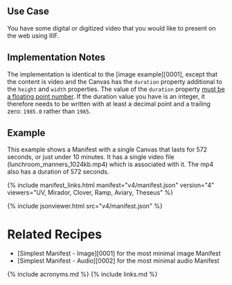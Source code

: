## Use Case

You have some digital or digitized video that you would like to present on the web using IIIF.

## Implementation Notes

The implementation is identical to the [image example][0001], except that the content is video and the Canvas has the `duration` property additional to the `height` and `width` properties. The value of the `duration` property [must be a floating point number](https://iiif.io/api/presentation/4.0/model/#duration). If the duration value you have is an integer, it therefore needs to be written with at least a decimal point and a trailing zero: `1985.0` rather than `1985`.

## Example

This example shows a Manifest with a single Canvas that lasts for 572 seconds, or just under 10 minutes. It has a single video file (lunchroom_manners_1024kb.mp4) which is associated with it. The mp4 also has a duration of 572 seconds.

{% include manifest_links.html manifest="v4/manifest.json" version="4" viewers="UV, Mirador, Clover, Ramp, Aviary, Theseus" %}

{% include jsonviewer.html src="v4/manifest.json" %}

# Related Recipes

* [Simplest Manifest - Image][0001] for the most minimal image Manifest
* [Simplest Manifest - Audio][0002] for the most minimal audio Manifest

{% include acronyms.md %}
{% include links.md %}
